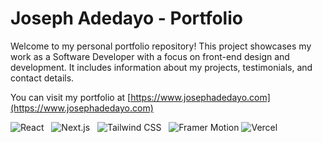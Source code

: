# Joseph Adedayo - Portfolio

Welcome to my personal portfolio repository! This project showcases my work as a Software Developer with a focus on front-end design and development. It includes information about my projects, testimonials, and contact details.

You can visit my portfolio at [https://www.josephadedayo.com](https://www.josephadedayo.com)

![React](https://img.shields.io/badge/React-20232A?style=for-the-badge&logo=react&logoColor=61DAFB) &nbsp; ![Next.js](https://img.shields.io/badge/Next.js-000000?style=for-the-badge&logo=nextdotjs&logoColor=white) &nbsp; ![Tailwind CSS](https://img.shields.io/badge/Tailwind_CSS-38B2AC?style=for-the-badge&logo=tailwind-css&logoColor=white) &nbsp; ![Framer Motion](https://img.shields.io/badge/Framer_Motion-0055FF?style=for-the-badge&logo=framer&logoColor=white) ![Vercel](https://img.shields.io/badge/vercel-%23000000.svg?style=for-the-badge&logo=vercel&logoColor=white)

